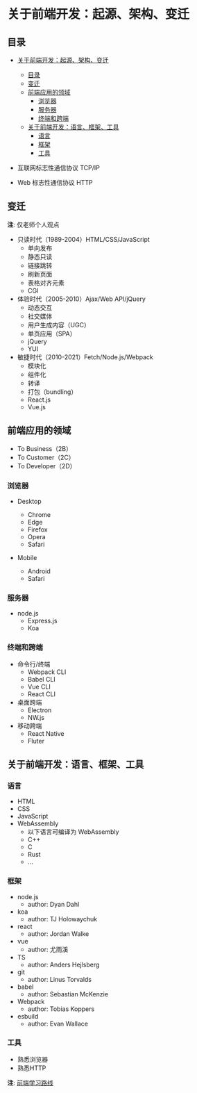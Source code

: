 # 关于前端开发：起源、架构、变迁

## 目录

- [关于前端开发：起源、架构、变迁](#关于前端开发起源架构变迁)
  - [目录](#目录)
  - [变迁](#变迁)
  - [前端应用的领域](#前端应用的领域)
    - [浏览器](#浏览器)
    - [服务器](#服务器)
    - [终端和跨端](#终端和跨端)
  - [关于前端开发：语言、框架、工具](#关于前端开发语言框架工具)
    - [语言](#语言)
    - [框架](#框架)
    - [工具](#工具)

- 互联网标志性通信协议 TCP/IP
- Web 标志性通信协议 HTTP

## 变迁

**注**: 仅老师个人观点

- 只读时代（1989-2004）HTML/CSS/JavaScript
  - 单向发布
  - 静态只读
  - 链接跳转
  - 刷新页面
  - 表格对齐元素
  - CGI
- 体验时代（2005-2010）Ajax/Web API/jQuery
  - 动态交互
  - 社交媒体
  - 用户生成内容（UGC）
  - 单页应用（SPA）
  - jQuery
  - YUI
- 敏捷时代（2010-2021）Fetch/Node.js/Webpack
  - 模块化
  - 组件化
  - 转译
  - 打包（bundling）
  - React.js
  - Vue.js

## 前端应用的领域

- To Business（2B）
- To Customer（2C）
- To Developer（2D）

### 浏览器

- Desktop
  - Chrome
  - Edge
  - Firefox
  - Opera
  - Safari

- Mobile
  - Android
  - Safari

### 服务器

- node.js
  - Express.js
  - Koa
  
### 终端和跨端

- 命令行/终端
  - Webpack CLI
  - Babel CLI
  - Vue CLI
  - React CLI
- 桌面跨端
  - Electron
  - NW.js
- 移动跨端
  - React Native
  - Fluter

## 关于前端开发：语言、框架、工具

### 语言

- HTML
- CSS
- JavaScript
- WebAssembly
  - 以下语言可编译为 WebAssembly
  - C++
  - C
  - Rust
  - ...
  
### 框架

- node.js
  - author: Dyan Dahl
- koa
  - author: TJ Holowaychuk
- react
  - author: Jordan Walke
- vue
  - author: 尤雨溪
- TS
  - author: Anders Hejlsberg
- git
  - author: Linus Torvalds
- babel
  - author: Sebastian McKenzie
- Webpack
  - author: Tobias Koppers
- esbuild
  - author: Evan Wallace

### 工具

- 熟悉浏览器
- 熟悉HTTP

**注**: [前端学习路线](https://roadmap.sh/frontend)
